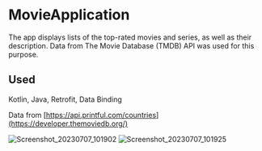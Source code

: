 # MovieApplication

The app displays lists of the top-rated movies and series, as well as their description. Data from The Movie Database (TMDB) API was used for this purpose. 

## Used
Kotlin, Java, Retrofit, Data Binding

Data from [https://api.printful.com/countries](https://developer.themoviedb.org/)



![Screenshot_20230707_101902](https://github.com/kroxon/MovieApplication/assets/59028898/04c85032-e498-47ff-8633-b0d878214865)
![Screenshot_20230707_101925](https://github.com/kroxon/MovieApplication/assets/59028898/bc520d7c-5aa0-4584-acdf-26f5809dce72)

